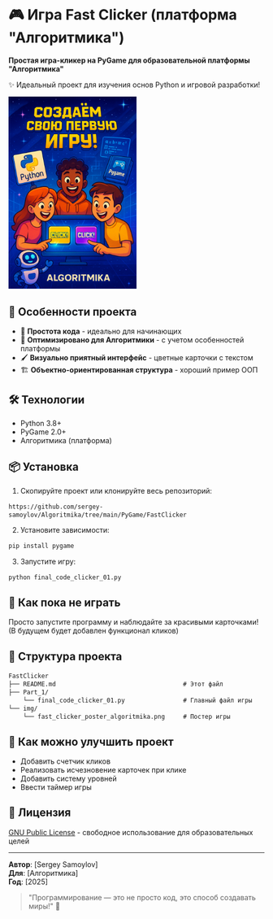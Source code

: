 # 🎮 Игра Fast Clicker (платформа "Алгоритмика")

**Простая игра-кликер на PyGame для образовательной платформы "Алгоритмика"**  

✨ Идеальный проект для изучения основ Python и игровой разработки!

<img src="img/fast_clicker_poster_algoritmika.png" alt="Game Poster" width="50%">

## 🚀 Особенности проекта

- 🧩 **Простота кода** - идеально для начинающих
- 🎯 **Оптимизировано для Алгоритмики** - с учетом особенностей платформы
- 🖌️ **Визуально приятный интерфейс** - цветные карточки с текстом
- 🏗️ **Объектно-ориентированная структура** - хороший пример ООП

## 🛠️ Технологии

- Python 3.8+
- PyGame 2.0+
- Алгоритмика (платформа)

## 📦 Установка

1. Скопируйте проект или клонируйте весь репозиторий:
```
https://github.com/sergey-samoylov/Algoritmika/tree/main/PyGame/FastClicker
```

2. Установите зависимости:
```bash
pip install pygame
```

3. Запустите игру:
```bash
python final_code_clicker_01.py
```

## 🎯 Как пока не играть

Просто запустите программу и наблюдайте за красивыми карточками!  
(В будущем будет добавлен функционал кликов)

## 🧩 Структура проекта

```
FastClicker
├── README.md                                   # Этот файл
├── Part_1/
    └── final_code_clicker_01.py                # Главный файл игры
└── img/
    └── fast_clicker_poster_algoritmika.png     # Постер игры
```

## 🤝 Как можно улучшить проект

- Добавить счетчик кликов
- Реализовать исчезновение карточек при клике
- Добавить систему уровней
- Ввести таймер игры

## 📝 Лицензия

[GNU Public License](https://github.com/sergey-samoylov/Algoritmika/blob/main/LICENSE) - свободное использование для образовательных целей

---

**Автор**: [Sergey Samoylov]  
**Для**: [Алгоритмика]  
**Год**: [2025]  

> "Программирование — это не просто код, это способ создавать миры!" 🚀


